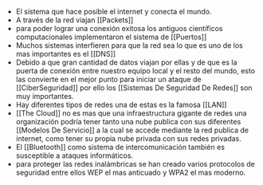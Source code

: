 - El sistema que hace posible el internet y conecta el mundo.
- A través de la red viajan [[Packets]]
- para poder lograr una conexión exitosa los antiguos científicos computacionales implementaron el sistema de [[Puertos]]
- Muchos sistemas interfieren para que la red sea lo que es uno de los mas importantes es el [[DNS]]
- Debido a que gran cantidad de datos viajan por ellas y de que es la puerta de conexión entre nuestro equipo local y el resto del mundo, esto las convierte en el mejor punto para iniciar un ataque de [[CiberSeguridad]] por ello los [[Sistemas De Seguridad De Redes]] son muy importantes.
- Hay diferentes tipos de redes una de estas es la famosa [[LAN]]
- [[The Cloud]] no es mas que una infraestructura gigante de redes una organización podría tener tanto una nube publica con sus diferentes [[Modelos De Servicio]] a la cual se accede mediante la red publica de internet, como tener su propia nube privada con sus redes privadas.
- El [[Bluetooth]] como sistema de intercomunicación también es susceptible a ataques informáticos.
- para proteger las redes inalámbricas se han creado varios protocolos de seguridad entre ellos WEP el mas anticuado y WPA2 el mas moderno.